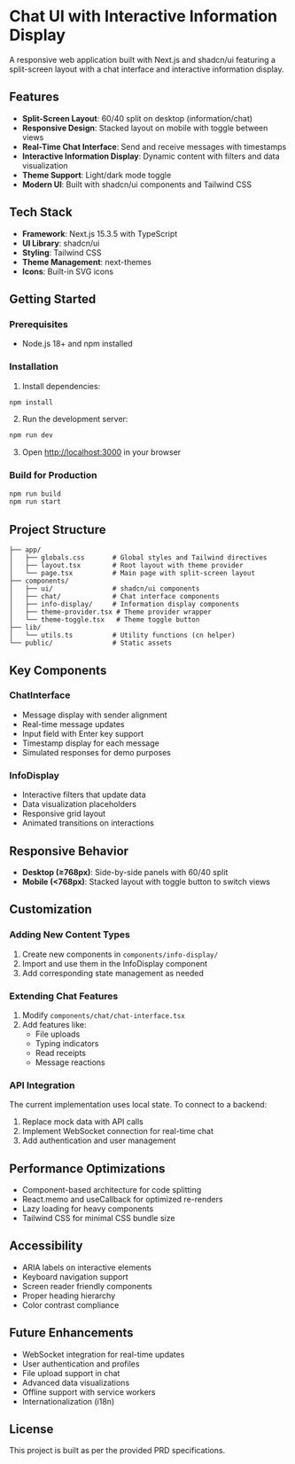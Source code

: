 # Chat UI with Interactive Information Display

A responsive web application built with Next.js and shadcn/ui featuring a split-screen layout with a chat interface and interactive information display.

## Features

- **Split-Screen Layout**: 60/40 split on desktop (information/chat)
- **Responsive Design**: Stacked layout on mobile with toggle between views
- **Real-Time Chat Interface**: Send and receive messages with timestamps
- **Interactive Information Display**: Dynamic content with filters and data visualization
- **Theme Support**: Light/dark mode toggle
- **Modern UI**: Built with shadcn/ui components and Tailwind CSS

## Tech Stack

- **Framework**: Next.js 15.3.5 with TypeScript
- **UI Library**: shadcn/ui
- **Styling**: Tailwind CSS
- **Theme Management**: next-themes
- **Icons**: Built-in SVG icons

## Getting Started

### Prerequisites

- Node.js 18+ and npm installed

### Installation

1. Install dependencies:
```bash
npm install
```

2. Run the development server:
```bash
npm run dev
```

3. Open [http://localhost:3000](http://localhost:3000) in your browser

### Build for Production

```bash
npm run build
npm run start
```

## Project Structure

```
├── app/
│   ├── globals.css       # Global styles and Tailwind directives
│   ├── layout.tsx        # Root layout with theme provider
│   └── page.tsx          # Main page with split-screen layout
├── components/
│   ├── ui/               # shadcn/ui components
│   ├── chat/             # Chat interface components
│   ├── info-display/     # Information display components
│   ├── theme-provider.tsx # Theme provider wrapper
│   └── theme-toggle.tsx   # Theme toggle button
├── lib/
│   └── utils.ts          # Utility functions (cn helper)
└── public/               # Static assets
```

## Key Components

### ChatInterface
- Message display with sender alignment
- Real-time message updates
- Input field with Enter key support
- Timestamp display for each message
- Simulated responses for demo purposes

### InfoDisplay
- Interactive filters that update data
- Data visualization placeholders
- Responsive grid layout
- Animated transitions on interactions

## Responsive Behavior

- **Desktop (≥768px)**: Side-by-side panels with 60/40 split
- **Mobile (<768px)**: Stacked layout with toggle button to switch views

## Customization

### Adding New Content Types
1. Create new components in `components/info-display/`
2. Import and use them in the InfoDisplay component
3. Add corresponding state management as needed

### Extending Chat Features
1. Modify `components/chat/chat-interface.tsx`
2. Add features like:
   - File uploads
   - Typing indicators
   - Read receipts
   - Message reactions

### API Integration
The current implementation uses local state. To connect to a backend:
1. Replace mock data with API calls
2. Implement WebSocket connection for real-time chat
3. Add authentication and user management

## Performance Optimizations

- Component-based architecture for code splitting
- React.memo and useCallback for optimized re-renders
- Lazy loading for heavy components
- Tailwind CSS for minimal CSS bundle size

## Accessibility

- ARIA labels on interactive elements
- Keyboard navigation support
- Screen reader friendly components
- Proper heading hierarchy
- Color contrast compliance

## Future Enhancements

- WebSocket integration for real-time updates
- User authentication and profiles
- File upload support in chat
- Advanced data visualizations
- Offline support with service workers
- Internationalization (i18n)

## License

This project is built as per the provided PRD specifications.